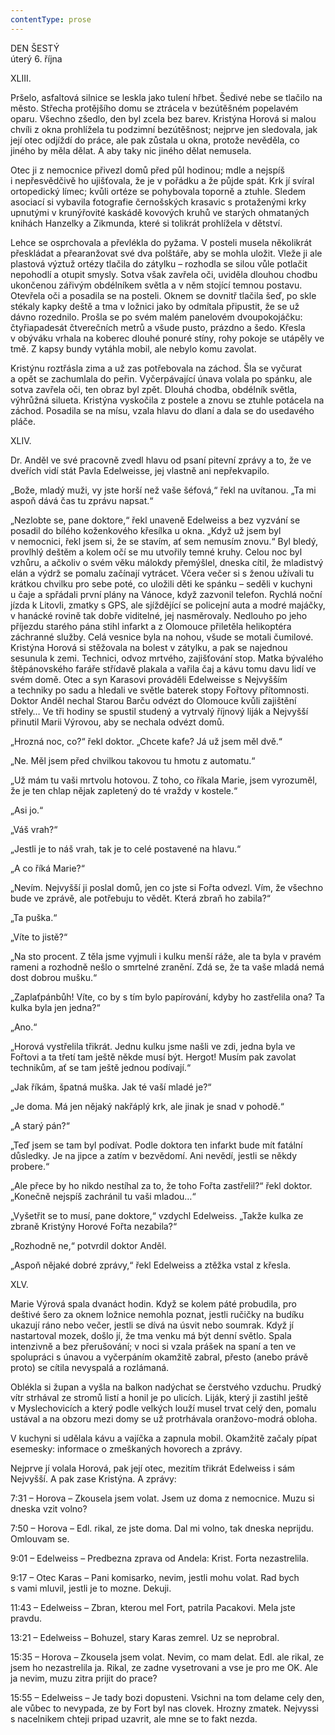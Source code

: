 ```yaml
---
contentType: prose
---
```


DEN ŠESTÝ  
úterý 6. října

XLIII.

  

Pršelo, asfaltová silnice se leskla jako tulení hřbet. Šedivé nebe se tlačilo na město. Střecha protějšího domu se ztrácela v bezútěšném popelavém oparu. Všechno zšedlo, den byl zcela bez barev. Kristýna Horová si malou chvíli z okna prohlížela tu podzimní bezútěšnost; nejprve jen sledovala, jak její otec odjíždí do práce, ale pak zůstala u okna, protože nevěděla, co jiného by měla dělat. A aby taky nic jiného dělat nemusela.

Otec ji z nemocnice přivezl domů před půl hodinou; mdle a nejspíš i nepřesvědčivě ho ujišťovala, že je v pořádku a že půjde spát. Krk jí svíral ortopedický límec; kvůli ortéze se pohybovala toporně a ztuhle. Sledem asociací si vybavila fotografie černošských krasavic s protaženými krky upnutými v krunýřovité kaskádě kovových kruhů ve starých ohmataných knihách Hanzelky a Zikmunda, které si tolikrát prohlížela v dětství.

Lehce se osprchovala a převlékla do pyžama. V posteli musela několikrát přeskládat a přearanžovat své dva polštáře, aby se mohla uložit. Vleže ji ale plastová výztuž ortézy tlačila do zátylku – rozhodla se silou vůle potlačit nepohodlí a otupit smysly. Sotva však zavřela oči, uviděla dlouhou chodbu ukončenou zářivým obdélníkem světla a v něm stojící temnou postavu. Otevřela oči a posadila se na posteli. Oknem se dovnitř tlačila šeď, po skle stékaly kapky deště a tma v ložnici jako by odmítala připustit, že se už dávno rozednilo. Prošla se po svém malém panelovém dvoupokojáčku: čtyřiapadesát čtverečních metrů a všude pusto, prázdno a šedo. Křesla v obýváku vrhala na koberec dlouhé ponuré stíny, rohy pokoje se utápěly ve tmě. Z kapsy bundy vytáhla mobil, ale nebylo komu zavolat.

Kristýnu roztřásla zima a už zas potřebovala na záchod. Šla se vyčurat a opět se zachumlala do peřin. Vyčerpávající únava volala po spánku, ale sotva zavřela oči, ten obraz byl zpět. Dlouhá chodba, obdélník světla, výhrůžná silueta. Kristýna vyskočila z postele a znovu se ztuhle potácela na záchod. Posadila se na mísu, vzala hlavu do dlaní a dala se do usedavého pláče.

XLIV.

  

Dr. Anděl ve své pracovně zvedl hlavu od psaní pitevní zprávy a to, že ve dveřích vidí stát Pavla Edelweisse, jej vlastně ani nepřekvapilo.

„Bože, mladý muži, vy jste horší než vaše šéfová,“ řekl na uvítanou. „Ta mi aspoň dává čas tu zprávu napsat.“

„Nezlobte se, pane doktore,“ řekl unaveně Edelweiss a bez vyzvání se posadil do bílého koženkového křesílka u okna. „Když už jsem byl v nemocnici, řekl jsem si, že se stavím, ať sem nemusím znovu.“ Byl bledý, provlhlý deštěm a kolem očí se mu utvořily temné kruhy. Celou noc byl vzhůru, a ačkoliv o svém věku málokdy přemýšlel, dneska cítil, že mladistvý elán a výdrž se pomalu začínají vytrácet. Včera večer si s ženou užívali tu krátkou chvilku pro sebe poté, co uložili děti ke spánku – seděli v kuchyni u čaje a spřádali první plány na Vánoce, když zazvonil telefon. Rychlá noční jízda k Litovli, zmatky s GPS, ale sjíždějící se policejní auta a modré majáčky, v hanácké rovině tak dobře viditelné, jej nasměrovaly. Nedlouho po jeho příjezdu starého pána stihl infarkt a z Olomouce přiletěla helikoptéra záchranné služby. Celá vesnice byla na nohou, všude se motali čumilové. Kristýna Horová si stěžovala na bolest v zátylku, a pak se najednou sesunula k zemi. Technici, odvoz mrtvého, zajišťování stop. Matka bývalého štěpánovského faráře střídavě plakala a vařila čaj a kávu tomu davu lidí ve svém domě. Otec a syn Karasovi prováděli Edelweisse s Nejvyšším a techniky po sadu a hledali ve světle baterek stopy Fořtovy přítomnosti. Doktor Anděl nechal Starou Barču odvézt do Olomouce kvůli zajištění střely… Ve tři hodiny se spustil studený a vytrvalý říjnový liják a Nejvyšší přinutil Marii Výrovou, aby se nechala odvézt domů.

„Hrozná noc, co?“ řekl doktor. „Chcete kafe? Já už jsem měl dvě.“

„Ne. Měl jsem před chvilkou takovou tu hmotu z automatu.“

„Už mám tu vaši mrtvolu hotovou. Z toho, co říkala Marie, jsem vyrozuměl, že je ten chlap nějak zapletený do té vraždy v kostele.“

„Asi jo.“

„Váš vrah?“

„Jestli je to náš vrah, tak je to celé postavené na hlavu.“

„A co říká Marie?“

„Nevím. Nejvyšší ji poslal domů, jen co jste si Fořta odvezl. Vím, že všechno bude ve zprávě, ale potřebuju to vědět. Která zbraň ho zabila?“

„Ta puška.“

„Víte to jistě?“

„Na sto procent. Z těla jsme vyjmuli i kulku menší ráže, ale ta byla v pravém rameni a rozhodně nešlo o smrtelné zranění. Zdá se, že ta vaše mladá nemá dost dobrou mušku.“

„Zaplaťpánbůh! Víte, co by s tím bylo papírování, kdyby ho zastřelila ona? Ta kulka byla jen jedna?“

„Ano.“

„Horová vystřelila třikrát. Jednu kulku jsme našli ve zdi, jedna byla ve Fořtovi a ta třetí tam ještě někde musí být. Hergot! Musím pak zavolat technikům, ať se tam ještě jednou podívají.“

„Jak říkám, špatná muška. Jak té vaší mladé je?“

„Je doma. Má jen nějaký nakřáplý krk, ale jinak je snad v pohodě.“

„A starý pán?“

„Teď jsem se tam byl podívat. Podle doktora ten infarkt bude mít fatální důsledky. Je na jipce a zatím v bezvědomí. Ani nevědí, jestli se někdy probere.“

„Ale přece by ho nikdo nestíhal za to, že toho Fořta zastřelil?“ řekl doktor. „Konečně nejspíš zachránil tu vaši mladou…“

„Vyšetřit se to musí, pane doktore,“ vzdychl Edelweiss. „Takže kulka ze zbraně Kristýny Horové Fořta nezabila?“

„Rozhodně ne,“ potvrdil doktor Anděl.

„Aspoň nějaké dobré zprávy,“ řekl Edelweiss a ztěžka vstal z křesla.

XLV.

  

Marie Výrová spala dvanáct hodin. Když se kolem páté probudila, pro deštivé šero za oknem ložnice nemohla poznat, jestli ručičky na budíku ukazují ráno nebo večer, jestli se dívá na úsvit nebo soumrak. Když jí nastartoval mozek, došlo jí, že tma venku má být denní světlo. Spala intenzivně a bez přerušování; v noci si vzala prášek na spaní a ten ve spolupráci s únavou a vyčerpáním okamžitě zabral, přesto (anebo právě proto) se cítila nevyspalá a rozlámaná.

Oblékla si župan a vyšla na balkon nadýchat se čerstvého vzduchu. Prudký vítr strhával ze stromů listí a honil je po ulicích. Liják, který ji zastihl ještě v Myslechovicích a který podle velkých louží musel trvat celý den, pomalu ustával a na obzoru mezi domy se už protrhávala oranžovo-modrá obloha.

V kuchyni si udělala kávu a vajíčka a zapnula mobil. Okamžitě začaly pípat esemesky: informace o zmeškaných hovorech a zprávy.

Nejprve jí volala Horová, pak její otec, mezitím třikrát Edelweiss i sám Nejvyšší. A pak zase Kristýna. A zprávy:

7:31 – Horova – Zkousela jsem volat. Jsem uz doma z nemocnice. Muzu si dneska vzit volno?

7:50 – Horova – Edl. rikal, ze jste doma. Dal mi volno, tak dneska neprijdu. Omlouvam se.

9:01 – Edelweiss – Predbezna zprava od Andela: Krist. Forta nezastrelila.

9:17 – Otec Karas – Pani komisarko, nevim, jestli mohu volat. Rad bych s vami mluvil, jestli je to mozne. Dekuji.

11:43 – Edelweiss – Zbran, kterou mel Fort, patrila Pacakovi. Mela jste pravdu.

13:21 – Edelweiss – Bohuzel, stary Karas zemrel. Uz se neprobral.

15:35 – Horova – Zkousela jsem volat. Nevim, co mam delat. Edl. ale rikal, ze jsem ho nezastrelila ja. Rikal, ze zadne vysetrovani a vse je pro me OK. Ale ja nevim, muzu zitra prijit do prace?

15:55 – Edelweiss – Je tady bozi dopusteni. Vsichni na tom delame cely den, ale vůbec to nevypada, ze by Fort byl nas clovek. Hrozny zmatek. Nejvyssi s nacelnikem chteji pripad uzavrit, ale mne se to fakt nezda.
